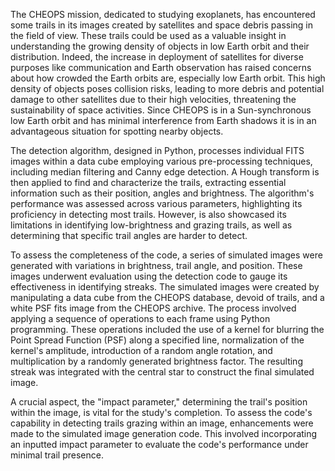 The CHEOPS mission, dedicated to studying exoplanets, has encountered some trails in its images created by satellites and space debris passing in the field of view. These trails could be used as a valuable insight in understanding the growing density of objects in low Earth orbit and their distribution.
Indeed, the increase in deployment of satellites for diverse purposes like communication and Earth observation has raised concerns about how crowded the Earth orbits are, especially low Earth orbit. 
This high density of objects poses collision risks, leading to more debris and potential damage to other satellites due to their high velocities, threatening the sustainability of space activities. 
Since CHEOPS is in a Sun-synchronous low Earth orbit and has minimal interference from Earth shadows it is in an advantageous situation for spotting nearby objects.

The detection algorithm, designed in Python, processes individual FITS images within a data cube employing various pre-processing techniques, including median filtering and Canny edge detection.
A Hough transform is then applied to find and characterize the trails, extracting essential information such as their position, angles and brightness. 
The algorithm's performance was assessed across various parameters, highlighting its proficiency in detecting most trails.
However, is also showcased its limitations in identifying low-brightness and grazing trails, as well as determining that specific trail angles are harder to detect.

To assess the completeness of the code, a series of simulated images were generated with variations in brightness, trail angle, and position. These images underwent evaluation using the detection code to gauge its effectiveness in identifying streaks. The simulated images were created by manipulating a data cube from the CHEOPS database, devoid of trails, and a white PSF fits image from the CHEOPS archive. The process involved applying a sequence of operations to each frame using Python programming. These operations included the use of a kernel for blurring the Point Spread Function (PSF) along a specified line, normalization of the kernel's amplitude, introduction of a random angle rotation, and multiplication by a randomly generated brightness factor. The resulting streak was integrated with the central star to construct the final simulated image.

A crucial aspect, the "impact parameter," determining the trail's position within the image, is vital for the study's completion. To assess the code's capability in detecting trails grazing within an image, enhancements were made to the simulated image generation code. This involved incorporating an inputted impact parameter to evaluate the code's performance under minimal trail presence.
